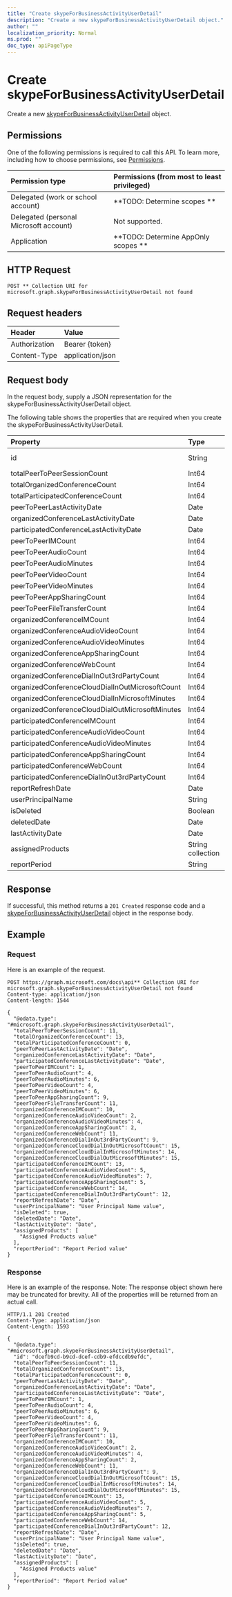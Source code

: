 ```yaml
---
title: "Create skypeForBusinessActivityUserDetail"
description: "Create a new skypeForBusinessActivityUserDetail object."
author: ""
localization_priority: Normal
ms.prod: ""
doc_type: apiPageType
---
```


# Create skypeForBusinessActivityUserDetail

Create a new [skypeForBusinessActivityUserDetail](../resources/skypeforbusinessactivityuserdetail.md) object.

## Permissions
One of the following permissions is required to call this API. To learn more, including how to choose permissions, see [Permissions](/concepts/permissions-reference.md).

|Permission type|Permissions (from most to least privileged)|
|:---|:---|
|Delegated (work or school account)|**TODO: Determine scopes **|
|Delegated (personal Microsoft account)|Not supported.|
|Application|**TODO: Determine AppOnly scopes **|

## HTTP Request
<!-- {
  "blockType": "ignored"
}
-->
``` http
POST ** Collection URI for microsoft.graph.skypeForBusinessActivityUserDetail not found
```

## Request headers
|Header|Value|
|:---|:---|
|Authorization|Bearer {token}|
|Content-Type|application/json|

## Request body
In the request body, supply a JSON representation for the skypeForBusinessActivityUserDetail object.

The following table shows the properties that are required when you create the skypeForBusinessActivityUserDetail.

|Property|Type|Description|
|:---|:---|:---|
|id|String| Inherited from [entity](../resources/entity.md)|
|totalPeerToPeerSessionCount|Int64||
|totalOrganizedConferenceCount|Int64||
|totalParticipatedConferenceCount|Int64||
|peerToPeerLastActivityDate|Date||
|organizedConferenceLastActivityDate|Date||
|participatedConferenceLastActivityDate|Date||
|peerToPeerIMCount|Int64||
|peerToPeerAudioCount|Int64||
|peerToPeerAudioMinutes|Int64||
|peerToPeerVideoCount|Int64||
|peerToPeerVideoMinutes|Int64||
|peerToPeerAppSharingCount|Int64||
|peerToPeerFileTransferCount|Int64||
|organizedConferenceIMCount|Int64||
|organizedConferenceAudioVideoCount|Int64||
|organizedConferenceAudioVideoMinutes|Int64||
|organizedConferenceAppSharingCount|Int64||
|organizedConferenceWebCount|Int64||
|organizedConferenceDialInOut3rdPartyCount|Int64||
|organizedConferenceCloudDialInOutMicrosoftCount|Int64||
|organizedConferenceCloudDialInMicrosoftMinutes|Int64||
|organizedConferenceCloudDialOutMicrosoftMinutes|Int64||
|participatedConferenceIMCount|Int64||
|participatedConferenceAudioVideoCount|Int64||
|participatedConferenceAudioVideoMinutes|Int64||
|participatedConferenceAppSharingCount|Int64||
|participatedConferenceWebCount|Int64||
|participatedConferenceDialInOut3rdPartyCount|Int64||
|reportRefreshDate|Date||
|userPrincipalName|String||
|isDeleted|Boolean||
|deletedDate|Date||
|lastActivityDate|Date||
|assignedProducts|String collection||
|reportPeriod|String||



## Response
If successful, this method returns a `201 Created` response code and a [skypeForBusinessActivityUserDetail](../resources/skypeforbusinessactivityuserdetail.md) object in the response body.

## Example

### Request
Here is an example of the request.
<!-- {
  "blockType": "request",
  "name": "create_skypeforbusinessactivityuserdetail_from_"
}
-->
``` http
POST https://graph.microsoft.com/docs\api** Collection URI for microsoft.graph.skypeForBusinessActivityUserDetail not found
Content-type: application/json
Content-length: 1544

{
  "@odata.type": "#microsoft.graph.skypeForBusinessActivityUserDetail",
  "totalPeerToPeerSessionCount": 11,
  "totalOrganizedConferenceCount": 13,
  "totalParticipatedConferenceCount": 0,
  "peerToPeerLastActivityDate": "Date",
  "organizedConferenceLastActivityDate": "Date",
  "participatedConferenceLastActivityDate": "Date",
  "peerToPeerIMCount": 1,
  "peerToPeerAudioCount": 4,
  "peerToPeerAudioMinutes": 6,
  "peerToPeerVideoCount": 4,
  "peerToPeerVideoMinutes": 6,
  "peerToPeerAppSharingCount": 9,
  "peerToPeerFileTransferCount": 11,
  "organizedConferenceIMCount": 10,
  "organizedConferenceAudioVideoCount": 2,
  "organizedConferenceAudioVideoMinutes": 4,
  "organizedConferenceAppSharingCount": 2,
  "organizedConferenceWebCount": 11,
  "organizedConferenceDialInOut3rdPartyCount": 9,
  "organizedConferenceCloudDialInOutMicrosoftCount": 15,
  "organizedConferenceCloudDialInMicrosoftMinutes": 14,
  "organizedConferenceCloudDialOutMicrosoftMinutes": 15,
  "participatedConferenceIMCount": 13,
  "participatedConferenceAudioVideoCount": 5,
  "participatedConferenceAudioVideoMinutes": 7,
  "participatedConferenceAppSharingCount": 5,
  "participatedConferenceWebCount": 14,
  "participatedConferenceDialInOut3rdPartyCount": 12,
  "reportRefreshDate": "Date",
  "userPrincipalName": "User Principal Name value",
  "isDeleted": true,
  "deletedDate": "Date",
  "lastActivityDate": "Date",
  "assignedProducts": [
    "Assigned Products value"
  ],
  "reportPeriod": "Report Period value"
}
```

### Response
Here is an example of the response. Note: The response object shown here may be truncated for brevity. All of the properties will be returned from an actual call.
<!-- {
  "blockType": "response",
  "truncated": true,
  "@odata.type": "microsoft.graph.skypeforbusinessactivityuserdetail"
}
-->
``` http
HTTP/1.1 201 Created
Content-Type: application/json
Content-Length: 1593

{
  "@odata.type": "#microsoft.graph.skypeForBusinessActivityUserDetail",
  "id": "dcefb9cd-b9cd-dcef-cdb9-efdccdb9efdc",
  "totalPeerToPeerSessionCount": 11,
  "totalOrganizedConferenceCount": 13,
  "totalParticipatedConferenceCount": 0,
  "peerToPeerLastActivityDate": "Date",
  "organizedConferenceLastActivityDate": "Date",
  "participatedConferenceLastActivityDate": "Date",
  "peerToPeerIMCount": 1,
  "peerToPeerAudioCount": 4,
  "peerToPeerAudioMinutes": 6,
  "peerToPeerVideoCount": 4,
  "peerToPeerVideoMinutes": 6,
  "peerToPeerAppSharingCount": 9,
  "peerToPeerFileTransferCount": 11,
  "organizedConferenceIMCount": 10,
  "organizedConferenceAudioVideoCount": 2,
  "organizedConferenceAudioVideoMinutes": 4,
  "organizedConferenceAppSharingCount": 2,
  "organizedConferenceWebCount": 11,
  "organizedConferenceDialInOut3rdPartyCount": 9,
  "organizedConferenceCloudDialInOutMicrosoftCount": 15,
  "organizedConferenceCloudDialInMicrosoftMinutes": 14,
  "organizedConferenceCloudDialOutMicrosoftMinutes": 15,
  "participatedConferenceIMCount": 13,
  "participatedConferenceAudioVideoCount": 5,
  "participatedConferenceAudioVideoMinutes": 7,
  "participatedConferenceAppSharingCount": 5,
  "participatedConferenceWebCount": 14,
  "participatedConferenceDialInOut3rdPartyCount": 12,
  "reportRefreshDate": "Date",
  "userPrincipalName": "User Principal Name value",
  "isDeleted": true,
  "deletedDate": "Date",
  "lastActivityDate": "Date",
  "assignedProducts": [
    "Assigned Products value"
  ],
  "reportPeriod": "Report Period value"
}
```

